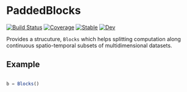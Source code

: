 # PaddedBlocks

[![Build Status](https://github.com/portugueslab/PaddedBlocks.jl/workflows/CI/badge.svg)](https://github.com/portugueslab/PaddedBlocks.jl/actions)
[![Coverage](https://codecov.io/gh/portugueslab/PaddedBlocks.jl/branch/master/graph/badge.svg)](https://codecov.io/gh/portugueslab/PaddedBlocks.jl)
[![Stable](https://img.shields.io/badge/docs-stable-blue.svg)](https://portugueslab.github.io/PaddedBlocks.jl/stable)
[![Dev](https://img.shields.io/badge/docs-dev-blue.svg)](https://portugueslab.github.io/PaddedBlocks.jl/dev)

Provides a strucuture, `Blocks` which helps splitting computation along continuous spatio-temporal subsets of multidimensional datasets.

## Example

```julia

b = Blocks()

```